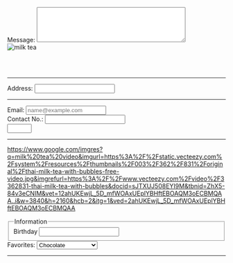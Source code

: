 <!DOCTYPE html>
<html lang="en">
<head>
  <meta charset="UTF-8">
  <meta name="description" content="This HARNAGEL MILKTEA HOUSE is I name it after my siblings name>
    <title>HARNAGEL MILTEA HOUSE</title>
</head>
<body>
<label for="message">Message:</label>
<textarea id="message" name="message" rows="5" cols="40"></textarea>
<br>
<img src="https"https://https://www.google.com/imgres?q=milk%20tea%20&imgurl=https%3A%2F%2Fricelifefoodie.com%2Fwp-content%2Fuploads%2F2024%2F10%2Fice-cold-Hokkaido-Milk-Tea-with-boba-.jpg&imgrefurl=https%3A%2F%2Fricelifefoodie.com%2Fhokkaido-milk-tea-recipe%2F&docid=zpMvsqmNcUs45M&tbnid=24o3a9v_4VnXRM&vet=12ahUKEwjfquLimvWOAxUPrlYBHZbYEC0QM3oECBgQAA..i&w=900&h=1200&hcb=2&ved=2ahUKEwjfquLimvWOAxUPrlYBHZbYEC0QM3oECBgQAA Milk tea.jpg" alt="milk tea">

  
<br><br><hr>
<label for="address">Address:</label>
<input type="text" id="address" name="address">
<br><hr>
<label for="email">Email:</label>
<input type="email" id="email" name="email" placeholder="name@example.com" autocomplete="off"><br>
<label for="contact no.">Contact No.:</label>
<input type="text" name="contact no." pattern="[0-9][5-2]-[3-8][4-2]-[0-1][2]">
<br>
<input type="number" name="age" min="18" max="55">
<br><hr>
https://www.google.com/imgres?q=milk%20tea%20video&imgurl=https%3A%2F%2Fstatic.vecteezy.com%2Fsystem%2Fresources%2Fthumbnails%2F003%2F362%2F831%2Foriginal%2Fthai-milk-tea-with-bubbles-free-video.jpg&imgrefurl=https%3A%2F%2Fwww.vecteezy.com%2Fvideo%2F3362831-thai-milk-tea-with-bubbles&docid=sJTXUJ508EYI9M&tbnid=ZhX5-84v3eCNIM&vet=12ahUKEwjL_5D_mfWOAxUEplYBHftEBOAQM3oECBMQAA..i&w=3840&h=2160&hcb=2&itg=1&ved=2ahUKEwjL_5D_mfWOAxUEplYBHftEBOAQM3oECBMQAA
<fieldset>
    <Legend>Information</Legend>
<label for="birthday">Birthday</label>
<input type="text" id="birthday" name="birthday">
<label for="birthplace>Birthplace</label>
<input type="text" id="birthplace" name="birthplace">
</fieldset>
<label for="favorites">Favorites:</label>
<select id="favorites" name="favorites">
   <option value="chocolate">Chocolate</option>
   <option value="cookies and cream">Cookies and Cream</option>
   <option value="strawberry">Strawberry</option>
   <option value="vanila">Vanilla</option>
</select>
<br><hr>

   
</html>
